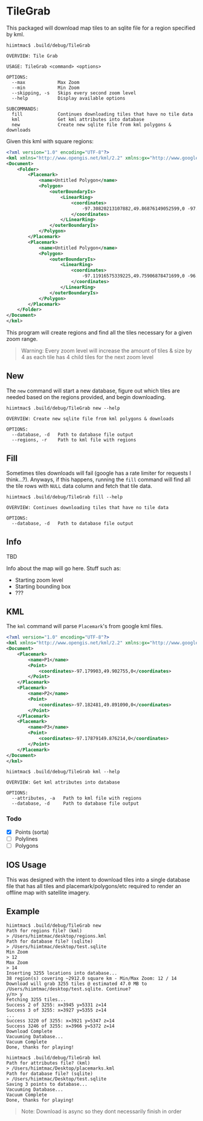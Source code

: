 # TileGrab

This packaged will download map tiles to an sqlite file for a region specified by kml.

```shell
hiimtmac$ .build/debug/TileGrab
```
```shell
OVERVIEW: Tile Grab

USAGE: TileGrab <command> <options>

OPTIONS:
  --max            Max Zoom
  --min            Min Zoom
  --skipping, -s   Skips every second zoom level
  --help           Display available options

SUBCOMMANDS:
  fill             Continues downloading tiles that have no tile data
  kml              Get kml attributes into database
  new              Create new sqlite file from kml polygons & downloads
```

Given this kml with square regions:
```xml
<?xml version="1.0" encoding="UTF-8"?>
<kml xmlns="http://www.opengis.net/kml/2.2" xmlns:gx="http://www.google.com/kml/ext/2.2" xmlns:kml="http://www.opengis.net/kml/2.2" xmlns:atom="http://www.w3.org/2005/Atom">
<Document>
	<Folder>
		<Placemark>
			<name>Untitled Polygon</name>
			<Polygon>
				<outerBoundaryIs>
					<LinearRing>
						<coordinates>
							-97.30820213107882,49.86876149052599,0 -97.30175254204751,49.87809028839774,0 -97.10480092301432,49.87648615587585,0 -97.10231632712512,49.98874992911571,0 -97.30523756390956,49.99041769941383,0 -97.30820213107882,49.86876149052599,0
						</coordinates>
					</LinearRing>
				</outerBoundaryIs>
			</Polygon>
		</Placemark>
		<Placemark>
			<name>Untitled Polygon</name>
			<Polygon>
				<outerBoundaryIs>
					<LinearRing>
						<coordinates>
							-97.11916575339225,49.75906878471699,0 -96.88574125365628,49.75689484141393,0 -96.88201385193963,49.90532949199989,0 -97.117084672437,49.90696158224812,0 -97.11916575339225,49.75906878471699,0
						</coordinates>
					</LinearRing>
				</outerBoundaryIs>
			</Polygon>
		</Placemark>
	</Folder>
</Document>
</kml>
```

This program will create regions and find all the tiles necessary for a given zoom range.

> Warning: Every zoom level will increase the amount of tiles & size by 4 as each tile has 4 child tiles for the next zoom level

## New

The `new` command will start a new database, figure out which tiles are needed based on the regions provided, and begin downloading.

```shell
hiimtmac$ .build/debug/TileGrab new --help
```
```shell
OVERVIEW: Create new sqlite file from kml polygons & downloads

OPTIONS:
  --database, -d   Path to database file output
  --regions, -r    Path to kml file with regions
```

## Fill

Sometimes tiles downloads will fail (google has a rate limiter for requests I think...?). Anyways, if this happens, running the `fill` command will find all the tile rows with `NULL` data column and fetch that tile data.

```shell
hiimtmac$ .build/debug/TileGrab fill --help
```
```shell
OVERVIEW: Continues downloading tiles that have no tile data

OPTIONS:
  --database, -d   Path to database file output
```

## Info

TBD

Info about the map will go here. Stuff such as:
* Starting zoom level
* Starting bounding box
* ???

## KML

The `kml` command will parse `Placemark`'s from google kml files.

```xml
<?xml version="1.0" encoding="UTF-8"?>
<kml xmlns="http://www.opengis.net/kml/2.2" xmlns:gx="http://www.google.com/kml/ext/2.2" xmlns:kml="http://www.opengis.net/kml/2.2" xmlns:atom="http://www.w3.org/2005/Atom">
<Document>
	<Placemark>
		<name>P1</name>
		<Point>
			<coordinates>-97.179903,49.902755,0</coordinates>
		</Point>
	</Placemark>
	<Placemark>
		<name>P2</name>
		<Point>
			<coordinates>-97.182481,49.891090,0</coordinates>
		</Point>
	</Placemark>
	<Placemark>
		<name>P3</name>
		<Point>
			<coordinates>-97.17879149.876214,0</coordinates>
		</Point>
	</Placemark>
</Document>
</kml>
```

```shell
hiimtmac$ .build/debug/TileGrab kml --help
```
```shell
OVERVIEW: Get kml attributes into database

OPTIONS:
  --attributes, -a   Path to kml file with regions
  --database, -d     Path to database file output
```

### Todo

- [x] Points (sorta)
- [ ] Polylines
- [ ] Polygons

## IOS Usage

This was designed with the intent to download tiles into a single database file that has all tiles and placemark/polygons/etc required to render an offline map with satellite imagery.

## Example

```shell
hiimtmac$ .build/debug/TileGrab new
Path for regions file? (kml)
> /Users/hiimtmac/desktop/regions.kml
Path for database file? (sqlite)
> /Users/hiimtmac/desktop/test.sqlite
Min Zoom
> 12
Max Zoom
> 14
Inserting 3255 locations into database...
38 region(s) covering ~2912.0 square km - Min/Max Zoom: 12 / 14
Download will grab 3255 tiles @ estimated 47.0 MB to /Users/hiimtmac/desktop/test.sqlite. Continue?
y/n> y
Fetching 3255 tiles...
Success 2 of 3255: x=3945 y=5331 z=14
Success 3 of 3255: x=3927 y=5355 z=14
...
Success 3220 of 3255: x=3921 y=5347 z=14
Success 3246 of 3255: x=3966 y=5372 z=14
Download Complete
Vacuuming Database...
Vacuum Complete
Done, thanks for playing!

hiimtmac$ .build/debug/TileGrab kml
Path for attributes file? (kml)
> /Users/hiimtmac/Desktop/placemarks.kml
Path for database file? (sqlite)
> /Users/hiimtmac/Desktop/test.sqlite
Saving 3 points to database...
Vacuuming Database...
Vacuum Complete
Done, thanks for playing!
```
> Note: Download is async so they dont necessarily finish in order
